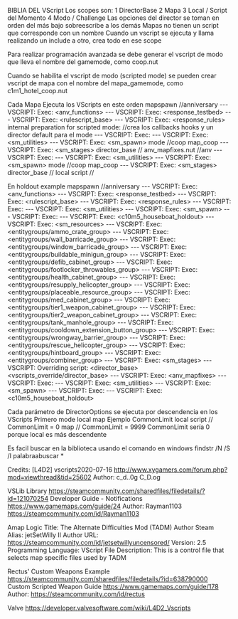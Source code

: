 BIBLIA DEL VScript
Los scopes son:
1 DirectorBase
2 Mapa
3 Local / Script del Momento
4 Modo / Challenge
Las opciones del director se toman en orden del más bajo sobreescribe a los demás
Mapas no tienen un script que corresponde con un nombre
Cuando un vscript se ejecuta y llama realizando un include a otro, crea todo en ese scope

Para realizar programación avanzada se debe generar el vscript de modo
que lleva el nombre del gamemode, como coop.nut

Cuando se habilita el vscript de modo (scripted mode) se pueden crear vscript de mapa
con el nombre del mapa_gamemode, como c1m1_hotel_coop.nut

Cada Mapa Ejecuta los VScripts en este orden
mapspawn //anniversary
--- VSCRIPT: Exec: <anv_functions>
--- VSCRIPT: Exec: <response_testbed>
--- VSCRIPT: Exec: <rulescript_base>
--- VSCRIPT: Exec: <response_rules>
internal preparation for scripted mode: //crea los callbacks hooks y un director default para el mode
--- VSCRIPT: Exec: <scriptedmode>
--- VSCRIPT: Exec: <sm_utilities>
--- VSCRIPT: Exec: <sm_spawn>
mode //coop
map_coop
--- VSCRIPT: Exec: <sm_stages>
director_base //
anv_mapfixes.nut //anv
--- VSCRIPT: Exec: <scriptedmode>
--- VSCRIPT: Exec: <sm_utilities>
--- VSCRIPT: Exec: <sm_spawn>
mode //coop 
map_coop
--- VSCRIPT: Exec: <sm_stages>
director_base // 
local script //


En holdout example
mapspawn //anniversary
--- VSCRIPT: Exec: <anv_functions>
--- VSCRIPT: Exec: <response_testbed>
--- VSCRIPT: Exec: <rulescript_base>
--- VSCRIPT: Exec: <response_rules>
--- VSCRIPT: Exec: <scriptedmode>
--- VSCRIPT: Exec: <sm_utilities>
--- VSCRIPT: Exec: <sm_spawn>
--- VSCRIPT: Exec: <holdout>
--- VSCRIPT: Exec: <c10m5_houseboat_holdout>
--- VSCRIPT: Exec: <sm_resources>
--- VSCRIPT: Exec: <entitygroups/ammo_crate_group>
--- VSCRIPT: Exec: <entitygroups/wall_barricade_group>
--- VSCRIPT: Exec: <entitygroups/window_barricade_group>
--- VSCRIPT: Exec: <entitygroups/buildable_minigun_group>
--- VSCRIPT: Exec: <entitygroups/defib_cabinet_group>
--- VSCRIPT: Exec: <entitygroups/footlocker_throwables_group>
--- VSCRIPT: Exec: <entitygroups/health_cabinet_group>
--- VSCRIPT: Exec: <entitygroups/resupply_helicopter_group>
--- VSCRIPT: Exec: <entitygroups/placeable_resource_group>
--- VSCRIPT: Exec: <entitygroups/med_cabinet_group>
--- VSCRIPT: Exec: <entitygroups/tier1_weapon_cabinet_group>
--- VSCRIPT: Exec: <entitygroups/tier2_weapon_cabinet_group>
--- VSCRIPT: Exec: <entitygroups/tank_manhole_group>
--- VSCRIPT: Exec: <entitygroups/cooldown_extension_button_group>
--- VSCRIPT: Exec: <entitygroups/wrongway_barrier_group>
--- VSCRIPT: Exec: <entitygroups/rescue_helicopter_group>
--- VSCRIPT: Exec: <entitygroups/hintboard_group>
--- VSCRIPT: Exec: <entitygroups/combiner_group>
--- VSCRIPT: Exec: <sm_stages>
--- VSCRIPT: Overriding script: <director_base> <vscripts_override/director_base>
--- VSCRIPT: Exec: <anv_mapfixes>
--- VSCRIPT: Exec: <scriptedmode>
--- VSCRIPT: Exec: <sm_utilities>
--- VSCRIPT: Exec: <sm_spawn>
--- VSCRIPT: Exec: <holdout>
--- VSCRIPT: Exec: <c10m5_houseboat_holdout>


Cada parámetro de DirectorOptions se ejecuta por descendencia en los VScripts
Primero 
mode
local
map
Ejemplo CommonLimit 
local script // CommonLimit = 0
map // CommonLimit = 9999
CommonLimit sería 0 porque local es más descendente

Es facil buscar en la biblioteca usando el comando en windows
findstr /N /S /I palabraabuscar *


Credits:
[L4D2] vscripts2020-07-16
http://www.xygamers.com/forum.php?mod=viewthread&tid=25602
Author: c_d..0g C_D.og

VSLib Library
https://steamcommunity.com/sharedfiles/filedetails/?id=121070254
Developer Guide - Notifications
https://www.gamemaps.com/guide/24
Author: Rayman1103
https://steamcommunity.com/id/Rayman1103

Amap Logic
Title: The Alternate Difficulties Mod (TADM)
Author Steam Alias: jetSetWilly II
Author URL: https://steamcommunity.com/id/jetsetwillyuncensored/
Version: 2.5
Programming Language: VScript
File Description: This is a control file that selects map specific files used by TADM

Rectus' Custom Weapons Example
https://steamcommunity.com/sharedfiles/filedetails/?id=638790000
Custom Scripted Weapon Guide
https://www.gamemaps.com/guide/178
Author: https://steamcommunity.com/id/rectus

Valve
https://developer.valvesoftware.com/wiki/L4D2_Vscripts